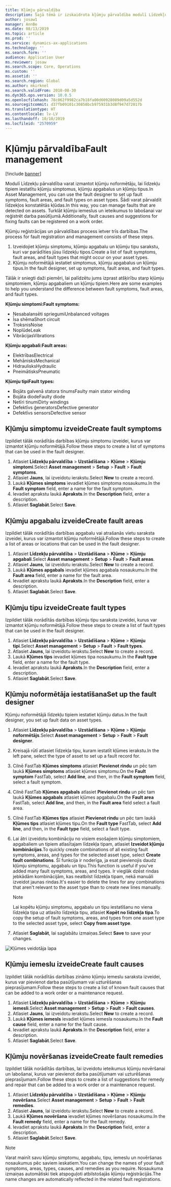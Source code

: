 ```yaml
---
title: Kļūmju pārvaldība
description: Šajā tēmā ir izskaidrota kļūmju pārvaldība modulī Līdzekļu pārvaldība.
author: josaw1
manager: AnnBe
ms.date: 08/13/2019
ms.topic: article
ms.prod: ''
ms.service: dynamics-ax-applications
ms.technology: ''
ms.search.form: ''
audience: Application User
ms.reviewer: josaw
ms.search.scope: Core, Operations
ms.custom: ''
ms.assetid: ''
ms.search.region: Global
ms.author: mkirknel
ms.search.validFrom: 2018-08-30
ms.dyn365.ops.version: 10.0.5
ms.openlocfilehash: 78c062f9982ca7b18fa00d60928089d09a5d552d
ms.sourcegitcommit: d37fb09101c30858bcb975931b3d8f947d72017b
ms.translationtype: HT
ms.contentlocale: lv-LV
ms.lasthandoff: 10/10/2019
ms.locfileid: "2570959"
---
```

# <a name="fault-management"></a><span data-ttu-id="e9ad0-103">Kļūmju pārvaldība</span><span class="sxs-lookup"><span data-stu-id="e9ad0-103">Fault management</span></span>

[!include [banner](../../includes/banner.md)]

 

<span data-ttu-id="e9ad0-104">Modulī Līdzekļu pārvaldība varat izmantot kļūmju noformētāju, lai līdzekļu tipiem iestatītu kļūmju simptomus, kļūmju apgabalus un kļūmju tipus.</span><span class="sxs-lookup"><span data-stu-id="e9ad0-104">In Asset Management, you can use the fault designer to set up fault symptoms, fault areas, and fault types on asset types.</span></span> <span data-ttu-id="e9ad0-105">Šādi varat pārvaldīt līdzekļos konstatētās kļūdas.</span><span class="sxs-lookup"><span data-stu-id="e9ad0-105">In this way, you can manage faults that are detected on assets.</span></span> <span data-ttu-id="e9ad0-106">Turklāt kļūmju iemeslus un ieteikumus to labošanai var reģistrēt darba pasūtījumā.</span><span class="sxs-lookup"><span data-stu-id="e9ad0-106">Additionally, fault causes and suggestions for fixing faults can be registered on a work order.</span></span>

<span data-ttu-id="e9ad0-107">Kļūmju reģistrācijas un pārvaldības process ietver trīs darbības.</span><span class="sxs-lookup"><span data-stu-id="e9ad0-107">The process for fault registration and management consists of these steps.</span></span>

1. <span data-ttu-id="e9ad0-108">Izveidojiet kļūmju simptomu, kļūmju apgabalu un kļūmju tipu sarakstu, kuri var parādīties jūsu līdzekļu tipos.</span><span class="sxs-lookup"><span data-stu-id="e9ad0-108">Create a list of fault symptoms, fault areas, and fault types that might occur on your asset types.</span></span>
2. <span data-ttu-id="e9ad0-109">Kļūmju noformētājā iestatiet simptomus, kļūmju apgabalus un kļūmju tipus.</span><span class="sxs-lookup"><span data-stu-id="e9ad0-109">In the fault designer, set up symptoms, fault areas, and fault types.</span></span>

<span data-ttu-id="e9ad0-110">Tālāk ir sniegti daži piemēri, lai palīdzētu jums izprast atšķirību starp kļūmju simptomiem, kļūmju apgabaliem un kļūmju tipiem.</span><span class="sxs-lookup"><span data-stu-id="e9ad0-110">Here are some examples to help you understand the difference between fault symptoms, fault areas, and fault types.</span></span>

<span data-ttu-id="e9ad0-111">**Kļūmju simptomi:**</span><span class="sxs-lookup"><span data-stu-id="e9ad0-111">**Fault symptoms:**</span></span>

- <span data-ttu-id="e9ad0-112">Nesabalansēti spriegumi</span><span class="sxs-lookup"><span data-stu-id="e9ad0-112">Unbalanced voltages</span></span>
- <span data-ttu-id="e9ad0-113">Īsa shēma</span><span class="sxs-lookup"><span data-stu-id="e9ad0-113">Short circuit</span></span>
- <span data-ttu-id="e9ad0-114">Troksnis</span><span class="sxs-lookup"><span data-stu-id="e9ad0-114">Noise</span></span>
- <span data-ttu-id="e9ad0-115">Noplūde</span><span class="sxs-lookup"><span data-stu-id="e9ad0-115">Leak</span></span>
- <span data-ttu-id="e9ad0-116">Vibrācijas</span><span class="sxs-lookup"><span data-stu-id="e9ad0-116">Vibrations</span></span>

<span data-ttu-id="e9ad0-117">**Kļūmju apgabali:**</span><span class="sxs-lookup"><span data-stu-id="e9ad0-117">**Fault areas:**</span></span>

- <span data-ttu-id="e9ad0-118">Elektrības</span><span class="sxs-lookup"><span data-stu-id="e9ad0-118">Electrical</span></span>
- <span data-ttu-id="e9ad0-119">Mehānisks</span><span class="sxs-lookup"><span data-stu-id="e9ad0-119">Mechanical</span></span>
- <span data-ttu-id="e9ad0-120">Hidraulisks</span><span class="sxs-lookup"><span data-stu-id="e9ad0-120">Hydraulic</span></span>
- <span data-ttu-id="e9ad0-121">Pneimātisks</span><span class="sxs-lookup"><span data-stu-id="e9ad0-121">Pneumatic</span></span>

<span data-ttu-id="e9ad0-122">**Kļūmju tipi**</span><span class="sxs-lookup"><span data-stu-id="e9ad0-122">**Fault types:**</span></span>

- <span data-ttu-id="e9ad0-123">Bojāts galvenā statora tinums</span><span class="sxs-lookup"><span data-stu-id="e9ad0-123">Faulty main stator winding</span></span>
- <span data-ttu-id="e9ad0-124">Bojāta diode</span><span class="sxs-lookup"><span data-stu-id="e9ad0-124">Faulty diode</span></span>
- <span data-ttu-id="e9ad0-125">Netīri tinumi</span><span class="sxs-lookup"><span data-stu-id="e9ad0-125">Dirty windings</span></span>
- <span data-ttu-id="e9ad0-126">Defektīvs ģenerators</span><span class="sxs-lookup"><span data-stu-id="e9ad0-126">Defective generator</span></span>
- <span data-ttu-id="e9ad0-127">Defektīvs sensors</span><span class="sxs-lookup"><span data-stu-id="e9ad0-127">Defective sensor</span></span>

## <a name="create-fault-symptoms"></a><span data-ttu-id="e9ad0-128">Kļūmju simptomu izveide</span><span class="sxs-lookup"><span data-stu-id="e9ad0-128">Create fault symptoms</span></span>

<span data-ttu-id="e9ad0-129">Izpildiet tālāk norādītās darbības kļūmju simptomu izveidei, kurus var izmantot kļūmju noformētājā.</span><span class="sxs-lookup"><span data-stu-id="e9ad0-129">Follow these steps to create a list of symptoms that can be used in the fault designer.</span></span>

1. <span data-ttu-id="e9ad0-130">Atlasiet **Līdzekļu pārvaldība** \> **Uzstādīšana** \> **Kļūme** \> **Kļūmju simptomi**.</span><span class="sxs-lookup"><span data-stu-id="e9ad0-130">Select **Asset management** \> **Setup** \> **Fault** \> **Fault symptoms**.</span></span>
2. <span data-ttu-id="e9ad0-131">Atlasiet **Jauns**, lai izveidotu ierakstu.</span><span class="sxs-lookup"><span data-stu-id="e9ad0-131">Select **New** to create a record.</span></span>
3. <span data-ttu-id="e9ad0-132">Laukā **Kļūmes simptoms** ievadiet kļūmes simptoma nosaukumu.</span><span class="sxs-lookup"><span data-stu-id="e9ad0-132">In the **Fault symptom** field, enter a name for the fault symptom.</span></span>
4. <span data-ttu-id="e9ad0-133">Ievadiet aprakstu laukā **Apraksts**.</span><span class="sxs-lookup"><span data-stu-id="e9ad0-133">In the **Description** field, enter a description.</span></span>
5. <span data-ttu-id="e9ad0-134">Atlasiet **Saglabāt**.</span><span class="sxs-lookup"><span data-stu-id="e9ad0-134">Select **Save**.</span></span>

## <a name="create-fault-areas"></a><span data-ttu-id="e9ad0-135">Kļūmju apgabalu izveide</span><span class="sxs-lookup"><span data-stu-id="e9ad0-135">Create fault areas</span></span>

<span data-ttu-id="e9ad0-136">Izpildiet tālāk norādītās darbības apgabalu vai atrašanās vietu saraksta izveidei, kurus var izmantot kļūmju noformētājā.</span><span class="sxs-lookup"><span data-stu-id="e9ad0-136">Follow these steps to create a list of areas or locations that can be used in the fault designer.</span></span>

1. <span data-ttu-id="e9ad0-137">Atlasiet **Līdzekļu pārvaldība** \> **Uzstādīšana** \> **Kļūme** \> **Kļūmju apgabali**.</span><span class="sxs-lookup"><span data-stu-id="e9ad0-137">Select **Asset management** \> **Setup** \> **Fault** \> **Fault areas**.</span></span>
2. <span data-ttu-id="e9ad0-138">Atlasiet **Jauns**, lai izveidotu ierakstu.</span><span class="sxs-lookup"><span data-stu-id="e9ad0-138">Select **New** to create a record.</span></span>
3. <span data-ttu-id="e9ad0-139">Laukā **Kļūmes apgabals** ievadiet kļūmes apgabala nosaukumu.</span><span class="sxs-lookup"><span data-stu-id="e9ad0-139">In the **Fault area** field, enter a name for the fault area.</span></span>
4. <span data-ttu-id="e9ad0-140">Ievadiet aprakstu laukā **Apraksts**.</span><span class="sxs-lookup"><span data-stu-id="e9ad0-140">In the **Description** field, enter a description.</span></span>
5. <span data-ttu-id="e9ad0-141">Atlasiet **Saglabāt**.</span><span class="sxs-lookup"><span data-stu-id="e9ad0-141">Select **Save**.</span></span>

## <a name="create-fault-types"></a><span data-ttu-id="e9ad0-142">Kļūmju tipu izveide</span><span class="sxs-lookup"><span data-stu-id="e9ad0-142">Create fault types</span></span>

<span data-ttu-id="e9ad0-143">Izpildiet tālāk norādītās darbības kļūmju tipu saraksta izveidei, kurus var izmantot kļūmju noformētājā.</span><span class="sxs-lookup"><span data-stu-id="e9ad0-143">Follow these steps to create a list of fault types that can be used in the fault designer.</span></span>

1. <span data-ttu-id="e9ad0-144">Atlasiet **Līdzekļu pārvaldība** \> **Uzstādīšana** \> **Kļūme** \> **Kļūmju tipi**.</span><span class="sxs-lookup"><span data-stu-id="e9ad0-144">Select **Asset management** \> **Setup** \> **Fault** \> **Fault types**.</span></span>
2. <span data-ttu-id="e9ad0-145">Atlasiet **Jauns**, lai izveidotu ierakstu.</span><span class="sxs-lookup"><span data-stu-id="e9ad0-145">Select **New** to create a record.</span></span>
3. <span data-ttu-id="e9ad0-146">Laukā **Kļūmes tips** ievadiet kļūmes tipa nosaukumu.</span><span class="sxs-lookup"><span data-stu-id="e9ad0-146">In the **Fault type** field, enter a name for the fault type.</span></span>
4. <span data-ttu-id="e9ad0-147">Ievadiet aprakstu laukā **Apraksts**.</span><span class="sxs-lookup"><span data-stu-id="e9ad0-147">In the **Description** field, enter a description.</span></span>
5. <span data-ttu-id="e9ad0-148">Atlasiet **Saglabāt**.</span><span class="sxs-lookup"><span data-stu-id="e9ad0-148">Select **Save**.</span></span>

## <a name="set-up-the-fault-designer"></a><span data-ttu-id="e9ad0-149">Kļūmju noformētāja iestatīšana</span><span class="sxs-lookup"><span data-stu-id="e9ad0-149">Set up the fault designer</span></span>

<span data-ttu-id="e9ad0-150">Kļūmju noformētājā līdzekļu tipiem iestatiet kļūmju datus.</span><span class="sxs-lookup"><span data-stu-id="e9ad0-150">In the fault designer, you set up fault data on asset types.</span></span>

1. <span data-ttu-id="e9ad0-151">Atlasiet **Līdzekļu pārvaldība** \> **Uzstādīšana** \> **Kļūme** \> **Kļūmju noformētājs**.</span><span class="sxs-lookup"><span data-stu-id="e9ad0-151">Select **Asset management** \> **Setup** \> **Fault** \> **Fault designer**.</span></span>
2. <span data-ttu-id="e9ad0-152">Kreisajā rūtī atlasiet līdzekļa tipu, kuram iestatīt kļūmes ierakstu.</span><span class="sxs-lookup"><span data-stu-id="e9ad0-152">In the left pane, select the type of asset to set up a fault record for.</span></span>
3. <span data-ttu-id="e9ad0-153">Cilnē FastTab **Kļūmes simptoms** atlasiet **Pievienot rindu** un pēc tam laukā **Kļūmes simptoms** atlasiet kļūmes simptomu.</span><span class="sxs-lookup"><span data-stu-id="e9ad0-153">On the **Fault symptom** FastTab, select **Add line**, and then, in the **Fault symptom** field, select a fault symptom.</span></span>
4. <span data-ttu-id="e9ad0-154">Cilnē FastTab **Kļūmes apgabals** atlasiet **Pievienot rindu** un pēc tam laukā **Kļūmes apgabals** atlasiet kļūmes apgabalu.</span><span class="sxs-lookup"><span data-stu-id="e9ad0-154">On the **Fault area** FastTab, select **Add line**, and then, in the **Fault area** field select a fault area.</span></span>
5. <span data-ttu-id="e9ad0-155">Cilnē FastTab **Kļūmes tips** atlasiet **Pievienot rindu** un pēc tam laukā **Kļūmes tips** atlasiet kļūmes tipu.</span><span class="sxs-lookup"><span data-stu-id="e9ad0-155">On the **Fault type** FastTab, select **Add line**, and then, in the **Fault type** field, select a fault type.</span></span>
6. <span data-ttu-id="e9ad0-156">Lai ātri izveidotu kombināciju no visiem esošajiem kļūmju simptomiem, apgabaliem un tipiem atlasītajam līdzekļa tipam, atlasiet **Izveidot kļūmju kombinācijas**.</span><span class="sxs-lookup"><span data-stu-id="e9ad0-156">To quickly create combinations of all existing fault symptoms, areas, and types for the selected asset type, select **Create fault combinations**.</span></span> <span data-ttu-id="e9ad0-157">Šī funkcija ir noderīga, ja esat pievienojis daudz kļūmju simptomu, apgabalu un tipu.</span><span class="sxs-lookup"><span data-stu-id="e9ad0-157">This function is useful if you've added many fault symptoms, areas, and types.</span></span> <span data-ttu-id="e9ad0-158">Ir vieglāk dzēst rindas jebkādām kombinācijām, kas neatbilst līdzekļa tipam, nekā manuāli izveidot jaunas rindas.</span><span class="sxs-lookup"><span data-stu-id="e9ad0-158">It's easier to delete the lines for any combinations that aren't relevant to the asset type than to create new lines manually.</span></span>

    > [!NOTE]
    > <span data-ttu-id="e9ad0-159">Lai kopētu kļūmju simptomu, apgabalu un tipu iestatīšanu no viena līdzekļa tipa uz atlasīto līdzekļa tipu, atlasiet **Kopēt no līdzekļa tipa**.</span><span class="sxs-lookup"><span data-stu-id="e9ad0-159">To copy the setup of fault symptoms, areas, and types from one asset type to the selected asset type, select **Copy from asset type**.</span></span>

7. <span data-ttu-id="e9ad0-160">Atlasiet **Saglabāt**, lai saglabātu izmaiņas.</span><span class="sxs-lookup"><span data-stu-id="e9ad0-160">Select **Save** to save your changes.</span></span>

![Kļūmes veidotāja lapa](media/21-setup-for-work-orders.png)

## <a name="create-fault-causes"></a><span data-ttu-id="e9ad0-162">Kļūmju iemeslu izveide</span><span class="sxs-lookup"><span data-stu-id="e9ad0-162">Create fault causes</span></span>

<span data-ttu-id="e9ad0-163">Izpildiet tālāk norādītās darbības zināmo kļūmju iemeslu saraksta izveidei, kurus var pievienot darba pasūtījumam vai uzturēšanas pieprasījumam.</span><span class="sxs-lookup"><span data-stu-id="e9ad0-163">Follow these steps to create a list of known fault causes that can be added to a work order or a maintenance request.</span></span>

1. <span data-ttu-id="e9ad0-164">Atlasiet **Līdzekļu pārvaldība** \> **Uzstādīšana** \> **Kļūme** \> **Kļūmju iemesli**.</span><span class="sxs-lookup"><span data-stu-id="e9ad0-164">Select **Asset management** \> **Setup** \> **Fault** \> **Fault causes**.</span></span>
2. <span data-ttu-id="e9ad0-165">Atlasiet **Jauns**, lai izveidotu ierakstu.</span><span class="sxs-lookup"><span data-stu-id="e9ad0-165">Select **New** to create a record.</span></span>
3. <span data-ttu-id="e9ad0-166">Laukā **Kļūmes iemesls** ievadiet kļūmes iemesla nosaukumu.</span><span class="sxs-lookup"><span data-stu-id="e9ad0-166">In the **Fault cause** field, enter a name for the fault cause.</span></span>
4. <span data-ttu-id="e9ad0-167">Ievadiet aprakstu laukā **Apraksts**.</span><span class="sxs-lookup"><span data-stu-id="e9ad0-167">In the **Description** field, enter a description.</span></span>
5. <span data-ttu-id="e9ad0-168">Atlasiet **Saglabāt**.</span><span class="sxs-lookup"><span data-stu-id="e9ad0-168">Select **Save**.</span></span>

## <a name="create-fault-remedies"></a><span data-ttu-id="e9ad0-169">Kļūmju novēršanas izveide</span><span class="sxs-lookup"><span data-stu-id="e9ad0-169">Create fault remedies</span></span>

<span data-ttu-id="e9ad0-170">Izpildiet tālāk norādītās darbības, lai izveidotu ieteikumus kļūmju novēršanai un labošanai, kurus var pievienot darba pasūtījumam vai uzturēšanas pieprasījumam.</span><span class="sxs-lookup"><span data-stu-id="e9ad0-170">Follow these steps to create a list of suggestions for remedy and repair that can be added to a work order or a maintenance request.</span></span>

1. <span data-ttu-id="e9ad0-171">Atlasiet **Līdzekļu pārvaldība** \> **Uzstādīšana** \> **Kļūme** \> **Kļūmju novēršana**.</span><span class="sxs-lookup"><span data-stu-id="e9ad0-171">Select **Asset management** \> **Setup** \> **Fault** \> **Fault remedies**.</span></span>
2. <span data-ttu-id="e9ad0-172">Atlasiet **Jauns**, lai izveidotu ierakstu.</span><span class="sxs-lookup"><span data-stu-id="e9ad0-172">Select **New** to create a record.</span></span>
3. <span data-ttu-id="e9ad0-173">Laukā **Kļūmes novēršana** ievadiet kļūmes novēršanas nosaukumu.</span><span class="sxs-lookup"><span data-stu-id="e9ad0-173">In the **Fault remedy** field, enter a name for the fault remedy.</span></span>
4. <span data-ttu-id="e9ad0-174">Ievadiet aprakstu laukā **Apraksts**.</span><span class="sxs-lookup"><span data-stu-id="e9ad0-174">In the **Description** field, enter a description.</span></span>
5. <span data-ttu-id="e9ad0-175">Atlasiet **Saglabāt**.</span><span class="sxs-lookup"><span data-stu-id="e9ad0-175">Select **Save**.</span></span>

> [!NOTE]
> <span data-ttu-id="e9ad0-176">Varat mainīt savu kļūmju simptomu, apgabalu, tipu, iemeslu un novēršanas nosaukumus pēc saviem ieskatiem.</span><span class="sxs-lookup"><span data-stu-id="e9ad0-176">You can change the names of your fault symptoms, areas, types, causes, and remedies as you require.</span></span> <span data-ttu-id="e9ad0-177">Nosaukuma izmaiņas automātiski tiek atspoguļoti atbilstošajās kļūmju reģistrācijās.</span><span class="sxs-lookup"><span data-stu-id="e9ad0-177">The name changes are automatically reflected in the related fault registrations.</span></span>
